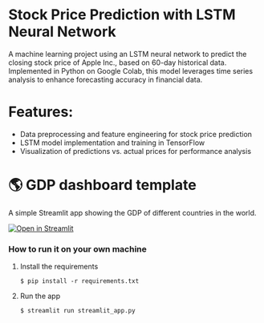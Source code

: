 


# Stock Price Prediction with LSTM Neural Network
A machine learning project using an LSTM neural network to predict the closing stock price of Apple Inc., based on 60-day historical data. Implemented in Python on Google Colab, this model leverages time series analysis to enhance forecasting accuracy in financial data.

# Features:

- Data preprocessing and feature engineering for stock price prediction
- LSTM model implementation and training in TensorFlow
- Visualization of predictions vs. actual prices for performance analysis






# :earth_americas: GDP dashboard template

A simple Streamlit app showing the GDP of different countries in the world.

[![Open in Streamlit](https://static.streamlit.io/badges/streamlit_badge_black_white.svg)](https://gdp-dashboard-template.streamlit.app/)

### How to run it on your own machine

1. Install the requirements

   ```
   $ pip install -r requirements.txt
   ```

2. Run the app

   ```
   $ streamlit run streamlit_app.py
   ```

